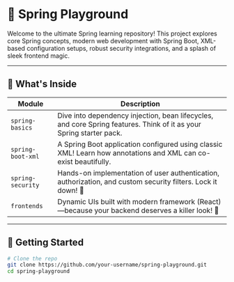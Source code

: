 # 🌿 Spring Playground

Welcome to the ultimate Spring learning repository! This project explores core Spring concepts, modern web development with Spring Boot, XML-based configuration setups, robust security integrations, and a splash of sleek frontend magic.

---

## 🧠 What's Inside

| Module | Description |
|-------|-------------|
| `spring-basics` | Dive into dependency injection, bean lifecycles, and core Spring features. Think of it as your Spring starter pack. |
| `spring-boot-xml` | A Spring Boot application configured using classic XML! Learn how annotations and XML can co-exist beautifully. |
| `spring-security` | Hands-on implementation of user authentication, authorization, and custom security filters. Lock it down! 🔐 |
| `frontends` | Dynamic UIs built with modern framework (React)—because your backend deserves a killer look! 🎨 |

---

## 🚀 Getting Started

```bash
# Clone the repo
git clone https://github.com/your-username/spring-playground.git
cd spring-playground
